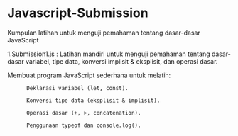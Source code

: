 # Javascript-Submission
Kumpulan latihan untuk menguji pemahaman tentang dasar-dasar JavaScript

1.Submission1.js : Latihan mandiri untuk menguji pemahaman tentang dasar-dasar variabel, tipe data, konversi implisit & eksplisit, dan operasi dasar. 
      
  Membuat program JavaScript sederhana untuk melatih:

          Deklarasi variabel (let, const).

          Konversi tipe data (eksplisit & implisit).

          Operasi dasar (+, >, concatenation).

          Penggunaan typeof dan console.log().

